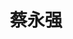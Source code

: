 ---
# Display name

title: 蔡永强
user_groups: ["Graduated Ph.D Students"]



organizations:
- name: 2013-2018 

Interests:
- 

---